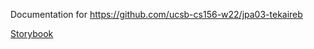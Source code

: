 ---
---

Documentation for <https://github.com/ucsb-cs156-w22/jpa03-tekaireb>

[Storybook](storybook)
